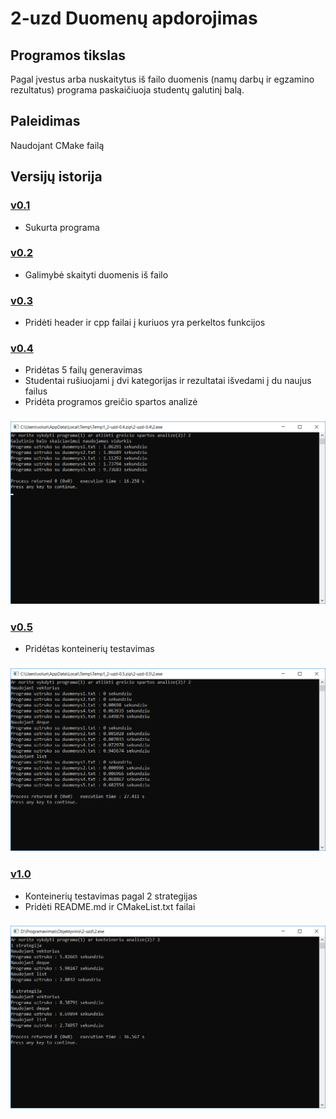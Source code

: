 # 2-uzd Duomenų apdorojimas

 ## Programos tikslas
 Pagal įvestus arba nuskaitytus iš failo duomenis (namų darbų ir egzamino rezultatus) programa paskaičiuoja studentų galutinį balą.
 
 ## Paleidimas
 Naudojant CMake failą
 
 ## Versijų istorija
 ### [v0.1](https://github.com/karas245/2-uzd/releases/tag/v0.1)
 - Sukurta programa
 ### [v0.2](https://github.com/karas245/2-uzd/releases/tag/v0.2)
 - Galimybė skaityti duomenis iš failo
 ### [v0.3](https://github.com/karas245/2-uzd/releases/tag/v0.3)
 - Pridėti header ir cpp failai į kuriuos yra perkeltos funkcijos
 ### [v0.4](https://github.com/karas245/2-uzd/releases/tag/v0.4)
 - Pridėtas 5 failų generavimas 
 - Studentai rušiuojami į dvi kategorijas ir rezultatai išvedami į du naujus failus
 - Pridėta programos greičio spartos analizė
 ### ![Pic](pic0.4.png)
 ### [v0.5](https://github.com/karas245/2-uzd/releases/tag/v0.5)
 - Pridėtas konteinerių testavimas
 ### ![Pic](pic0.5.png)
### [v1.0](https://github.com/karas245/2-uzd/releases/tag/v1.0)
- Konteinerių testavimas pagal 2 strategijas
- Pridėti README.md ir CMakeList.txt failai
### ![Pic](pic.png)
